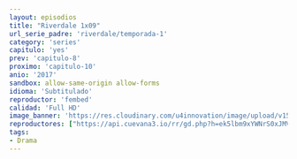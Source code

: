 ```yaml
---
layout: episodios
title: "Riverdale 1x09"
url_serie_padre: 'riverdale/temporada-1'
category: 'series'
capitulo: 'yes'
prev: 'capitulo-8'
proximo: 'capitulo-10'
anio: '2017'
sandbox: allow-same-origin allow-forms
idioma: 'Subtitulado'
reproductor: 'fembed'
calidad: 'Full HD'
image_banner: 'https://res.cloudinary.com/u4innovation/image/upload/v1565152608/maxresdefault-min_vy9nnj.jpg'
reproductores: ["https://api.cuevana3.io/rr/gd.php?h=ek5lbm9xYWNrS0xJMVp5b21KREk0dFBLbjVkaHhkRGdrOG1jbnBpUnhhS1Z4MmlraEsvUnRLL1NwR09TbE0zbHA3aGxxbnJZbzhUSTJaK1RkY0hTMXNlU3FadVkyUT09"]
tags:
- Drama
---
```












